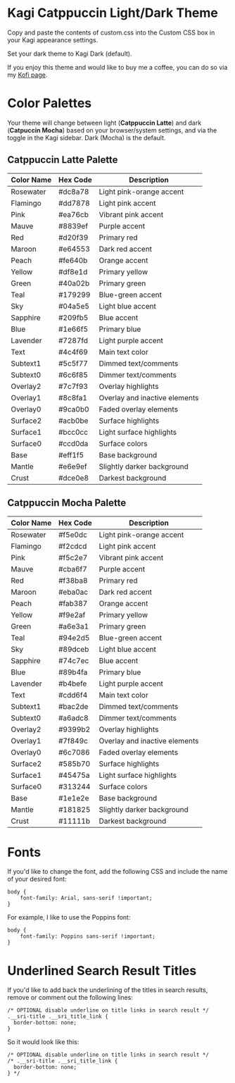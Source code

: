 # Kagi Catppuccin Light/Dark Theme

Copy and paste the contents of custom.css into the Custom CSS box in your Kagi appearance settings.

Set your dark theme to Kagi Dark (default).

If you enjoy this theme and would like to buy me a coffee, you can do so via my [Kofi page](https://ko-fi.com/jcrabapple).

# Color Palettes

Your theme will change between light (**Catppuccin Latte**) and dark (**Catpuccin Mocha**) based on your browser/system settings, and via the toggle in the Kagi sidebar. Dark (Mocha) is the default.

## Catppuccin Latte Palette

| Color Name | Hex Code | Description |
|------------|----------|-------------|
| Rosewater  | #dc8a78  | Light pink-orange accent |
| Flamingo   | #dd7878  | Light pink accent |
| Pink       | #ea76cb  | Vibrant pink accent |
| Mauve      | #8839ef  | Purple accent |
| Red        | #d20f39  | Primary red |
| Maroon     | #e64553  | Dark red accent |
| Peach      | #fe640b  | Orange accent |
| Yellow     | #df8e1d  | Primary yellow |
| Green      | #40a02b  | Primary green |
| Teal       | #179299  | Blue-green accent |
| Sky        | #04a5e5  | Light blue accent |
| Sapphire   | #209fb5  | Blue accent |
| Blue       | #1e66f5  | Primary blue |
| Lavender   | #7287fd  | Light purple accent |
| Text       | #4c4f69  | Main text color |
| Subtext1   | #5c5f77  | Dimmed text/comments |
| Subtext0   | #6c6f85  | Dimmer text/comments |
| Overlay2   | #7c7f93  | Overlay highlights |
| Overlay1   | #8c8fa1  | Overlay and inactive elements |
| Overlay0   | #9ca0b0  | Faded overlay elements |
| Surface2   | #acb0be  | Surface highlights |
| Surface1   | #bcc0cc  | Light surface highlights |
| Surface0   | #ccd0da  | Surface colors |
| Base       | #eff1f5  | Base background |
| Mantle     | #e6e9ef  | Slightly darker background |
| Crust      | #dce0e8  | Darkest background |

## Catppuccin Mocha Palette

| Color Name | Hex Code | Description |
|------------|----------|-------------|
| Rosewater  | #f5e0dc  | Light pink-orange accent |
| Flamingo   | #f2cdcd  | Light pink accent |
| Pink       | #f5c2e7  | Vibrant pink accent |
| Mauve      | #cba6f7  | Purple accent |
| Red        | #f38ba8  | Primary red |
| Maroon     | #eba0ac  | Dark red accent |
| Peach      | #fab387  | Orange accent |
| Yellow     | #f9e2af  | Primary yellow |
| Green      | #a6e3a1  | Primary green |
| Teal       | #94e2d5  | Blue-green accent |
| Sky        | #89dceb  | Light blue accent |
| Sapphire   | #74c7ec  | Blue accent |
| Blue       | #89b4fa  | Primary blue |
| Lavender   | #b4befe  | Light purple accent |
| Text       | #cdd6f4  | Main text color |
| Subtext1   | #bac2de  | Dimmed text/comments |
| Subtext0   | #a6adc8  | Dimmer text/comments |
| Overlay2   | #9399b2  | Overlay highlights |
| Overlay1   | #7f849c  | Overlay and inactive elements |
| Overlay0   | #6c7086  | Faded overlay elements |
| Surface2   | #585b70  | Surface highlights |
| Surface1   | #45475a  | Light surface highlights |
| Surface0   | #313244  | Surface colors |
| Base       | #1e1e2e  | Base background |
| Mantle     | #181825  | Slightly darker background |
| Crust      | #11111b  | Darkest background |

# Fonts

If you'd like to change the font, add the following CSS and include the name of your desired font:

```
body {
    font-family: Arial, sans-serif !important;
}
```

For example, I like to use the Poppins font:

```
body {
    font-family: Poppins sans-serif !important;
}

```

# Underlined Search Result Titles

If you'd like to add back the underlining of the titles in search results, remove or comment out the following lines:

```
/* OPTIONAL disable underline on title links in search result */
.__sri-title .__sri_title_link {
  border-bottom: none;
}
```

So it would look like this:

```
/* OPTIONAL disable underline on title links in search result */
/* .__sri-title .__sri_title_link {
  border-bottom: none;
} */
```
